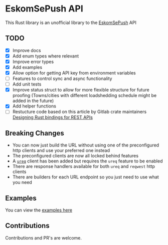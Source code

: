 # EskomSePush API

This Rust library is an unofficial library to the [EskomSePush](https://sepush.co.za) API 

## TODO

- [x] Improve docs
- [x] Add enum types where relevant
- [x] Improve error types
- [x] Add examples
- [x] Allow option for getting API key from environment variables
- [ ] Features to control sync and async functionality
- [ ] Add unit tests
- [x] Improve status struct to allow for more flexible structure for future proofing (Towns/cities with different loadshedding schedule might be added in the future)
- [x] Add helper functions
- [ ] Restucture code based on this article by Gitlab crate maintainers [Designing Rust bindings for REST APIs](https://plume.benboeckel.net/~/JustAnotherBlog/designing-rust-bindings-for-rest-ap-is)

## Breaking Changes

 * You can now just build the URL without using one of the preconfigured http clients and use your preferred one instead
 * The preconfigured clients are now all locked behind features
 * A [`ureq`](https://crates.io/crates/ureq) client has been added but requires the `ureq` feature to be enabled
 * There are response handlers available for both `ureq` and `reqwest` http clients
 * There are builders for each URL endpoint so you just need to use what you need

## Examples

You can view the [examples here](https://github.com/ZimboPro/eskom-se-push-api/tree/master/examples)

## Contributions

Contributions and PR's are welcome.
